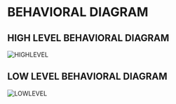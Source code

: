 # BEHAVIORAL DIAGRAM

## HIGH LEVEL BEHAVIORAL DIAGRAM
![HIGHLEVEL](https://github.com/sowmyavnaik/M3_Group18/blob/main/BiCom_System/2_Archietecture/M3-hlbd.drawio.png)

## LOW LEVEL BEHAVIORAL DIAGRAM
![LOWLEVEL](https://github.com/sowmyavnaik/M3_Group18/blob/main/BiCom_System/2_Archietecture/M3-llbd.drawio.png)

